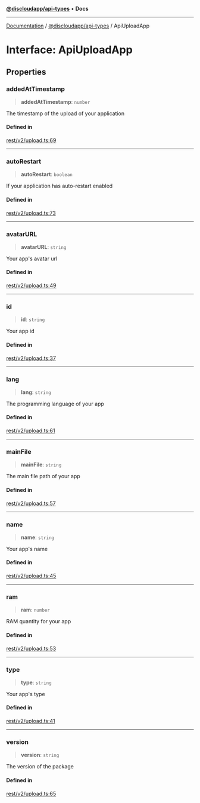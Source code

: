 [**@discloudapp/api-types**](../README.md) • **Docs**

***

[Documentation](../../../packages.md) / [@discloudapp/api-types](../README.md) / ApiUploadApp

# Interface: ApiUploadApp

## Properties

### addedAtTimestamp

> **addedAtTimestamp**: `number`

The timestamp of the upload of your application

#### Defined in

[rest/v2/upload.ts:69](https://github.com/discloud/discloud.app/blob/e957c12968777c01a56e127121040f7eaaf9b803/packages/api-types/rest/v2/upload.ts#L69)

***

### autoRestart

> **autoRestart**: `boolean`

If your application has auto-restart enabled

#### Defined in

[rest/v2/upload.ts:73](https://github.com/discloud/discloud.app/blob/e957c12968777c01a56e127121040f7eaaf9b803/packages/api-types/rest/v2/upload.ts#L73)

***

### avatarURL

> **avatarURL**: `string`

Your app's avatar url

#### Defined in

[rest/v2/upload.ts:49](https://github.com/discloud/discloud.app/blob/e957c12968777c01a56e127121040f7eaaf9b803/packages/api-types/rest/v2/upload.ts#L49)

***

### id

> **id**: `string`

Your app id

#### Defined in

[rest/v2/upload.ts:37](https://github.com/discloud/discloud.app/blob/e957c12968777c01a56e127121040f7eaaf9b803/packages/api-types/rest/v2/upload.ts#L37)

***

### lang

> **lang**: `string`

The programming language of your app

#### Defined in

[rest/v2/upload.ts:61](https://github.com/discloud/discloud.app/blob/e957c12968777c01a56e127121040f7eaaf9b803/packages/api-types/rest/v2/upload.ts#L61)

***

### mainFile

> **mainFile**: `string`

The main file path of your app

#### Defined in

[rest/v2/upload.ts:57](https://github.com/discloud/discloud.app/blob/e957c12968777c01a56e127121040f7eaaf9b803/packages/api-types/rest/v2/upload.ts#L57)

***

### name

> **name**: `string`

Your app's name

#### Defined in

[rest/v2/upload.ts:45](https://github.com/discloud/discloud.app/blob/e957c12968777c01a56e127121040f7eaaf9b803/packages/api-types/rest/v2/upload.ts#L45)

***

### ram

> **ram**: `number`

RAM quantity for your app

#### Defined in

[rest/v2/upload.ts:53](https://github.com/discloud/discloud.app/blob/e957c12968777c01a56e127121040f7eaaf9b803/packages/api-types/rest/v2/upload.ts#L53)

***

### type

> **type**: `string`

Your app's type

#### Defined in

[rest/v2/upload.ts:41](https://github.com/discloud/discloud.app/blob/e957c12968777c01a56e127121040f7eaaf9b803/packages/api-types/rest/v2/upload.ts#L41)

***

### version

> **version**: `string`

The version of the package

#### Defined in

[rest/v2/upload.ts:65](https://github.com/discloud/discloud.app/blob/e957c12968777c01a56e127121040f7eaaf9b803/packages/api-types/rest/v2/upload.ts#L65)
